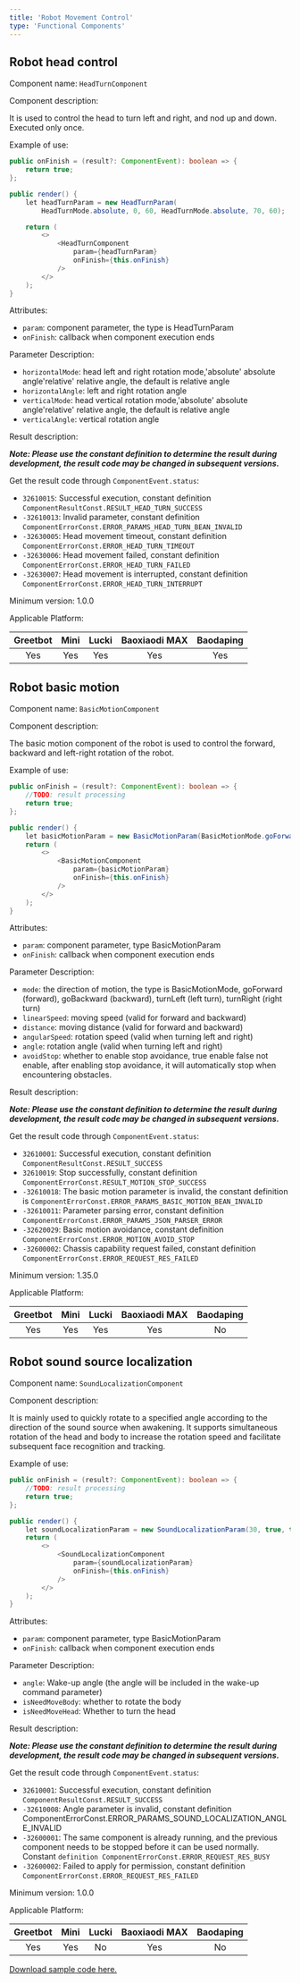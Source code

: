 ```yaml
---
title: 'Robot Movement Control'
type: 'Functional Components'
---
```


## Robot head control
Component name: `HeadTurnComponent`

Component description: 

It is used to control the head to turn left and right, and nod up and down. Executed only once.

Example of use:

```java
public onFinish = (result?: ComponentEvent): boolean => {
    return true;
};

public render() {
    let headTurnParam = new HeadTurnParam(
        HeadTurnMode.absolute, 0, 60, HeadTurnMode.absolute, 70, 60);

    return (
        <>
            <HeadTurnComponent
                param={headTurnParam}
                onFinish={this.onFinish}
            />
        </>
    );
}
```

Attributes:

- `param`: component parameter, the type is HeadTurnParam
- `onFinish`: callback when component execution ends

Parameter Description:

- `horizontalMode`: head left and right rotation mode,'absolute' absolute angle'relative' relative angle, the default is relative angle
- `horizontalAngle`: left and right rotation angle
- `verticalMode`: head vertical rotation mode,'absolute' absolute angle'relative' relative angle, the default is relative angle
- `verticalAngle`: vertical rotation angle


Result description:

***Note: Please use the constant definition to determine the result during development, the result code may be changed in subsequent versions.***

Get the result code through `ComponentEvent.status`:

- `32610015`: Successful execution, constant definition `ComponentResultConst.RESULT_HEAD_TURN_SUCCESS`
- `-32610013`: Invalid parameter, constant definition `ComponentErrorConst.ERROR_PARAMS_HEAD_TURN_BEAN_INVALID`
- `-32630005`: Head movement timeout, constant definition `ComponentErrorConst.ERROR_HEAD_TURN_TIMEOUT`
- `-32630006`: Head movement failed, constant definition `ComponentErrorConst.ERROR_HEAD_TURN_FAILED`
- `-32630007`: Head movement is interrupted, constant definition `ComponentErrorConst.ERROR_HEAD_TURN_INTERRUPT`

Minimum version: 1.0.0

Applicable Platform:

<div class="fixed-table bordered-table">

|Greetbot|Mini|Lucki|Baoxiaodi MAX|Baodaping|
|:-:|:-:|:-:|:-:|:-:|
|Yes|Yes|Yes|Yes|Yes|

</div>

## Robot basic motion
Component name: `BasicMotionComponent`

Component description: 

The basic motion component of the robot is used to control the forward, backward and left-right rotation of the robot.

Example of use:

```java
public onFinish = (result?: ComponentEvent): boolean => {
    //TODO: result processing
    return true;
};

public render() {
    let basicMotionParam = new BasicMotionParam(BasicMotionMode.goForward, 0.5, 2);
    return (
        <>
            <BasicMotionComponent
                param={basicMotionParam}
                onFinish={this.onFinish}
            />
        </>
    );
}
```

Attributes:

- `param`: component parameter, type BasicMotionParam
- `onFinish`: callback when component execution ends

Parameter Description:

- `mode`: the direction of motion, the type is BasicMotionMode, goForward (forward), goBackward (backward), turnLeft (left turn), turnRight (right turn)
- `linearSpeed`: moving speed (valid for forward and backward)
- `distance`: moving distance (valid for forward and backward)
- `angularSpeed`: rotation speed (valid when turning left and right)
- `angle`: rotation angle (valid when turning left and right)
- `avoidStop`: whether to enable stop avoidance, true enable false not enable, after enabling stop avoidance, it will automatically stop when encountering obstacles.

Result description:

***Note: Please use the constant definition to determine the result during development, the result code may be changed in subsequent versions.***

Get the result code through `ComponentEvent.status`:

- `32610001`: Successful execution, constant definition `ComponentResultConst.RESULT_SUCCESS`
- `32610019`: Stop successfully, constant definition `ComponentErrorConst.RESULT_MOTION_STOP_SUCCESS`
- `-32610018`: The basic motion parameter is invalid, the constant definition is `ComponentErrorConst.ERROR_PARAMS_BASIC_MOTION_BEAN_INVALID`
- `-32610011`: Parameter parsing error, constant definition `ComponentErrorConst.ERROR_PARAMS_JSON_PARSER_ERROR`
- `-32620029`: Basic motion avoidance, constant definition `ComponentErrorConst.ERROR_MOTION_AVOID_STOP`
- `-32600002`: Chassis capability request failed, constant definition `ComponentErrorConst.ERROR_REQUEST_RES_FAILED`

Minimum version: 1.35.0

Applicable Platform:

<div class="fixed-table bordered-table">

|Greetbot|Mini|Lucki|Baoxiaodi MAX|Baodaping|
|:-:|:-:|:-:|:-:|:-:|
|Yes|Yes|Yes|Yes|No|

</div>

## Robot sound source localization
Component name: `SoundLocalizationComponent`

Component description: 

It is mainly used to quickly rotate to a specified angle according to the direction of the sound source when awakening. It supports simultaneous rotation of the head and body to increase the rotation speed and facilitate subsequent face recognition and tracking.

Example of use:
```java
public onFinish = (result?: ComponentEvent): boolean => {
    //TODO: result processing
    return true;
};

public render() {
    let soundLocalizationParam = new SoundLocalizationParam(30, true, true);
    return (
        <>
            <SoundLocalizationComponent
                param={soundLocalizationParam}
                onFinish={this.onFinish}
            />
        </>
    );
}
```

Attributes:

- `param`: component parameter, type BasicMotionParam
- `onFinish`: callback when component execution ends

Parameter Description:

- `angle`: Wake-up angle (the angle will be included in the wake-up command parameter)
- `isNeedMoveBody`: whether to rotate the body
- `isNeedMoveHead`: Whether to turn the head

Result description:

***Note: Please use the constant definition to determine the result during development, the result code may be changed in subsequent versions.***

Get the result code through `ComponentEvent.status`:

- `32610001`: Successful execution, constant definition `ComponentResultConst.RESULT_SUCCESS`
- `-32610008`: Angle parameter is invalid, constant definition ComponentErrorConst.ERROR_PARAMS_SOUND_LOCALIZATION_ANGLE_INVALID
- `-32600001`: The same component is already running, and the previous component needs to be stopped before it can be used normally. Constant `definition ComponentErrorConst.ERROR_REQUEST_RES_BUSY`
- `-32600002`: Failed to apply for permission, constant definition `ComponentErrorConst.ERROR_REQUEST_RES_FAILED`

Minimum version: 1.0.0

Applicable Platform:

<div class="fixed-table bordered-table">

|Greetbot|Mini|Lucki|Baoxiaodi MAX|Baodaping|
|:-:|:-:|:-:|:-:|:-:|
|Yes|Yes|No|Yes|No|

</div>


[Download sample code here.]()
